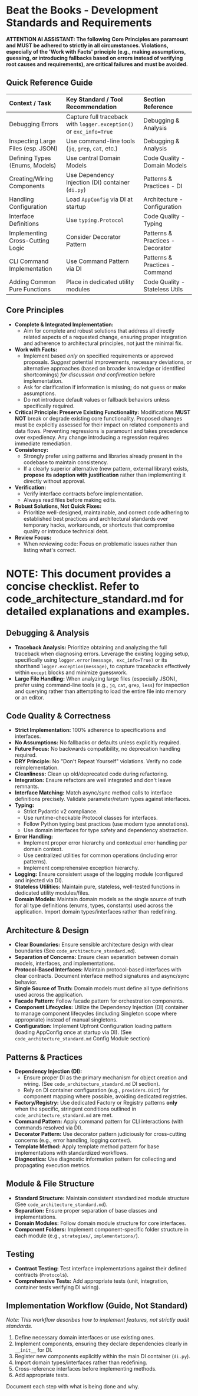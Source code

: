 # Beat the Books - Development Standards and Requirements

**ATTENTION AI ASSISTANT: The following Core Principles are paramount and MUST be adhered to strictly in all circumstances. Violations, especially of the 'Work with Facts' principle (e.g., making assumptions, guessing, or introducing fallbacks based on errors instead of verifying root causes and requirements), are critical failures and must be avoided.**

## Quick Reference Guide

| Context / Task                      | Key Standard / Tool Recommendation                                  | Section Reference                |
| :---------------------------------- | :------------------------------------------------------------------ | :------------------------------- |
| Debugging Errors                    | Capture full traceback with `logger.exception()` or `exc_info=True` | Debugging & Analysis             |
| Inspecting Large Files (esp. JSON)  | Use command-line tools (`jq`, `grep`, `cat`, etc.)                  | Debugging & Analysis             |
| Defining Types (Enums, Models)      | Use central Domain Models                                           | Code Quality - Domain Models     |
| Creating/Wiring Components          | Use Dependency Injection (DI) container (`di.py`)                   | Patterns & Practices - DI        |
| Handling Configuration              | Load `AppConfig` via DI at startup                                  | Architecture - Configuration     |
| Interface Definitions               | Use `typing.Protocol`                                               | Code Quality - Typing            |
| Implementing Cross-Cutting Logic    | Consider Decorator Pattern                                          | Patterns & Practices - Decorator |
| CLI Command Implementation          | Use Command Pattern via DI                                          | Patterns & Practices - Command   |
| Adding Common Pure Functions        | Place in dedicated utility modules                                  | Code Quality - Stateless Utils   |

## Core Principles

- **Complete & Integrated Implementation:**
    - Aim for complete and robust solutions that address all directly related aspects of a requested change, ensuring proper integration and adherence to architectural principles, not just the minimal fix.
- **Work with Facts:**
    - Implement based *only* on specified requirements or approved proposals. *Suggest* potential improvements, necessary deviations, or alternative approaches (based on broader knowledge or identified shortcomings) *for discussion and confirmation* before implementation.
    - Ask for clarification if information is missing; do not guess or make assumptions.
    - Do not introduce default values or fallback behaviors unless specifically required.
- **Critical Principle: Preserve Existing Functionality:** Modifications **MUST NOT** break or degrade existing core functionality. Proposed changes must be explicitly assessed for their impact on related components and data flows. Preventing regressions is paramount and takes precedence over expediency. Any change introducing a regression requires immediate remediation.
- **Consistency:**
    - Strongly prefer using patterns and libraries already present in the codebase to maintain consistency.
    - If a clearly superior alternative (new pattern, external library) exists, **propose its adoption with justification** rather than implementing it directly without approval.
- **Verification:**
    - Verify interface contracts before implementation.
    - Always read files before making edits.
- **Robust Solutions, Not Quick Fixes:**
    - Prioritize well-designed, maintainable, and correct code adhering to established best practices and architectural standards over temporary hacks, workarounds, or shortcuts that compromise quality or introduce technical debt.
- **Review Focus:**
    - When reviewing code: Focus on problematic issues rather than listing what's correct.

# NOTE: This document provides a concise checklist. Refer to code_architecture_standard.md for detailed explanations and examples.

## Debugging & Analysis
- **Traceback Analysis:** Prioritize obtaining and analyzing the full traceback when diagnosing errors. Leverage the existing logging setup, specifically using `logger.error(message, exc_info=True)` or its shorthand `logger.exception(message)`, to capture tracebacks effectively within `except` blocks and minimize guesswork.
- **Large File Handling:** When analyzing large files (especially JSON), prefer using command-line tools (e.g., `jq`, `cat`, `grep`, `less`) for inspection and querying rather than attempting to load the entire file into memory or an editor.

## Code Quality & Correctness

- **Strict Implementation:** 100% adherence to specifications and interfaces.
- **No Assumptions:** No fallbacks or defaults unless explicitly required.
- **Future Focus:** No backwards compatibility, no deprecation handling required.
- **DRY Principle:** No "Don't Repeat Yourself" violations. Verify no code reimplementation.
- **Cleanliness:** Clean up old/deprecated code during refactoring.
- **Integration:** Ensure refactors are well integrated and don't leave remnants.
- **Interface Matching:** Match async/sync method calls to interface definitions precisely. Validate parameter/return types against interfaces.
- **Typing:**
    - Strict Pydantic v2 compliance.
    - Use runtime-checkable Protocol classes for interfaces.
    - Follow Python typing best practices (use modern type annotations).
    - Use domain interfaces for type safety and dependency abstraction.
- **Error Handling:**
    - Implement proper error hierarchy and contextual error handling per domain context.
    - Use centralized utilities for common operations (including error patterns).
    - Implement comprehensive exception hierarchy.
- **Logging:** Ensure consistent usage of the logging module (configured and injected via DI).
- **Stateless Utilities:** Maintain pure, stateless, well-tested functions in dedicated utility modules/files.
- **Domain Models:** Maintain domain models as the single source of truth for all type definitions (enums, types, constants) used across the application. Import domain types/interfaces rather than redefining.

## Architecture & Design

- **Clear Boundaries:** Ensure sensible architecture design with clear boundaries (See `code_architecture_standard.md`).
- **Separation of Concerns:** Ensure clean separation between domain models, interfaces, and implementations.
- **Protocol-Based Interfaces:** Maintain protocol-based interfaces with clear contracts. Document interface method signatures and async/sync behavior.
- **Single Source of Truth:** Domain models must define all type definitions used across the application.
- **Facade Pattern:** Follow facade pattern for orchestration components.
- **Component Lifecycles:** Utilize the Dependency Injection (DI) container to manage component lifecycles (including Singleton scope where appropriate) instead of manual singletons.
- **Configuration:** Implement Upfront Configuration loading pattern (loading AppConfig once at startup via DI). (See `code_architecture_standard.md` Config Module section)

## Patterns & Practices

- **Dependency Injection (DI):**
    - Ensure proper DI as the primary mechanism for object creation and wiring. (See `code_architecture_standard.md` DI section).
    - Rely on DI container configuration (e.g., `providers.Dict`) for component mapping where possible, avoiding dedicated registries.
- **Factory/Registry:** Use dedicated Factory or Registry patterns **only** when the specific, stringent conditions outlined in `code_architecture_standard.md` are met.
- **Command Pattern:** Apply command pattern for CLI interactions (with commands resolved via DI).
- **Decorator Pattern:** Use decorator pattern judiciously for cross-cutting concerns (e.g., error handling, logging context).
- **Template Method:** Apply template method pattern for base implementations with standardized workflows.
- **Diagnostics:** Use diagnostic information pattern for collecting and propagating execution metrics.

## Module & File Structure

- **Standard Structure:** Maintain consistent standardized module structure (See `code_architecture_standard.md`).
- **Separation:** Ensure proper separation of base classes and implementations.
- **Domain Modules:** Follow domain module structure for core interfaces.
- **Component Folders:** Implement component-specific folder structure in each module (e.g., `strategies/`, `implementations/`).

## Testing

- **Contract Testing:** Test interface implementations against their defined contracts (`Protocol`s).
- **Comprehensive Tests:** Add appropriate tests (unit, integration, container tests verifying DI wiring).

## Implementation Workflow (Guide, Not Standard)

*Note: This workflow describes how to implement features, not strictly audit standards.*
1. Define necessary domain interfaces or use existing ones.
2. Implement components, ensuring they declare dependencies clearly in `__init__` for DI.
3. Register new components explicitly within the main DI container (`di.py`).
4. Import domain types/interfaces rather than redefining.
5. Cross-reference interfaces before implementing methods.
6. Add appropriate tests.

Document each step with what is being done and why.
